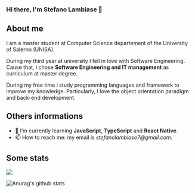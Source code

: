 ### Hi there, I'm Stefano Lambiase 👋

About me
-----------
I am a master student at Computer Science departement of the University of Salerno (UNISA).

During my third year at university I fell in love with Software Engineering. Cause that, i chose **Software Engineering and IT management** as curriculum at master degree.

During my free time i study programming languages and framework to improve my knowledge. Particularly, I love the object orientation paradigm and back-end development.

Others informations
-----------
- 🌱 I’m currently learning **JavaScript**, **TypeScript** and **React Native**.
- 📫 How to reach me: my email is _stefanolambiase7@gmail.com_.

Some stats
-----------
![](https://komarev.com/ghpvc/?username=StefanoLambiase&color=red)

![Anurag's github stats](https://github-readme-stats.vercel.app/api?username=StefanoLambiase&hide=contribs,prs)

<!--
**StefanoLambiase/StefanoLambiase** is a ✨ _special_ ✨ repository because its `README.md` (this file) appears on your GitHub profile.

Here are some ideas to get you started:

- 🔭 I’m currently working on ...
- 🌱 I’m currently learning ...
- 👯 I’m looking to collaborate on ...
- 🤔 I’m looking for help with ...
- 💬 Ask me about ...
- 📫 How to reach me: ...
- 😄 Pronouns: ...
- ⚡ Fun fact: ...
-->
